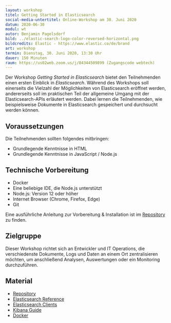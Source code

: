 ```yaml
---
layout: workshop
titel: Getting Started in Elasticsearch
social-media-untertitel: Online-Workshop am 30. Juni 2020
datum: 2020-06-30
modul: wt
autor: Benjamin Pagelsdorf
bild: ../elastic-search-logo-color-reversed-horizontal.png
bildcredits: Elastic - https://www.elastic.co/de/brand
art: workshop
termin: Dienstag, 30. Juni 2020, 13:30 Uhr
dauer: 150 Minuten
raum: https://us02web.zoom.us/j/84344509899 (Zugangscode webtech)
---
```


Der Workshop _Getting Started in Elasticsearch_ bietet den Teilnehmenden einen ersten Einblick in _Elasticsearch_.
Während des Workshops soll einerseits die Vielzahl der Möglichkeiten von Elasticsearch eröffnet werden, 
andererseits soll im praktischen Teil der allgemeine Umgang mit der Elasticsearch-APIs erläutert werden. 
Dabei lernen die Teilnehmenden, wie beispielsweise Dokumente in Elasticsearch gespeichert und durchsucht werden können.

## Voraussetzungen
Die Teilnehmenden sollten folgendes mitbringen:
* Grundlegende Kenntnisse in HTML 
* Grundlegende Kenntnisse in JavaScript / Node.js

## Technische Vorbereitung
* Docker
* Eine beliebige IDE, die Node.js unterstützt 
* Node.js: Version 12 oder höher
* Internet Browser (Chrome, Firefox, Edge)
* Git

Eine ausführliche Anleitung zur Vorbereitung & Installation ist im [Repository](https://github.com/BenPag/elasticsearch-workshop) zu finden.

## Zielgruppe
Dieser Workshop richtet sich an Entwickler und IT Operations, die verschiedenste Dokumente, Logs und Daten  an
einem Ort zentralisieren möchten, um anschließend Analysen, Auswertungen oder ein Monitoring durchzuführen.   

## Material
* [Repository](https://github.com/BenPag/elasticsearch-workshop)
* [Elasticsearch Reference](https://www.elastic.co/guide/en/elasticsearch/reference/current/index.html)
* [Elasticsearch Clients](https://www.elastic.co/guide/en/elasticsearch/client/index.html)
* [Kibana Guide](https://www.elastic.co/guide/en/kibana/current/index.html)
* [Docker](https://docker.com/)
